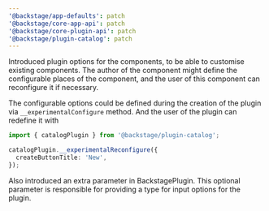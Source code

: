 ```yaml
---
'@backstage/app-defaults': patch
'@backstage/core-app-api': patch
'@backstage/core-plugin-api': patch
'@backstage/plugin-catalog': patch
---
```


Introduced plugin options for the components, to be able to customise existing components.
The author of the component might define the configurable places of the component, and the user of this
component can reconfigure it if necessary.

The configurable options could be defined during the creation of the plugin via `__experimentalConfigure` method.
And the user of the plugin can redefine it with

```typescript jsx
import { catalogPlugin } from '@backstage/plugin-catalog';

catalogPlugin.__experimentalReconfigure({
  createButtonTitle: 'New',
});
```

Also introduced an extra parameter in BackstagePlugin.
This optional parameter is responsible for providing a type for input options for the plugin.
